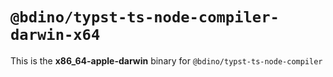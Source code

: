 # `@bdino/typst-ts-node-compiler-darwin-x64`

This is the **x86_64-apple-darwin** binary for `@bdino/typst-ts-node-compiler`
